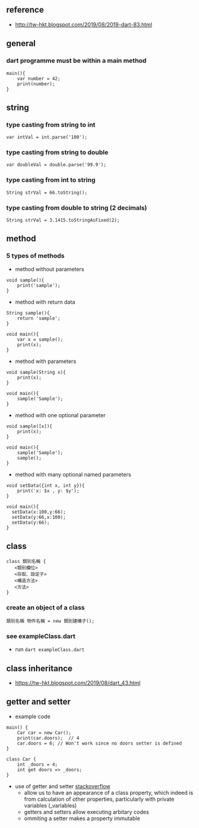 
## reference
* http://tw-hkt.blogspot.com/2019/08/2019-dart-83.html

## general
### dart programme must be within a main method
```
main(){
    var number = 42;
    print(number);
}
```

## string
### type casting from string to int
```
var intVal = int.parse('100');
```
### type casting from string to double
```
var doubleVal = double.parse('99.9');
```
### type casting from int to string
```
String strVal = 66.toString();
```
### type casting from double to string (2 decimals)
```
String strVal = 3.1415.toStringAsFixed(2);
```

## method
### 5 types of methods
* method without parameters
```
void sample(){
    print('sample');
}
```
* method with return data
```
String sample(){
    return 'sample';
}

void main(){
    var x = sample();
    print(x);
}
```
* method with parameters
```
void sample(String x){
    print(x);
}

void main(){
    sample('Sample');
}
```
* method with one optional parameter
```
void sample([x]){
    print(x);
}

void main(){
    sample('Sample');
    sample();
}
```
* method with many optional named parameters
```
void setData({int x, int y}){
    print('x: $x , y: $y');
}

void main(){
  setData(x:100,y:66);
  setData(y:66,x:100);
  setData(y:66);
}
```

## class
```
class 類別名稱 {
   <類別欄位>
   <存取、設定子>
   <構造方法>
   <方法>
}
```
### create an object of a class
`類別名稱 物件名稱 = new 類別建構子();`
### see exampleClass.dart
* run `dart exampleClass.dart`

## class inheritance
* https://tw-hkt.blogspot.com/2019/08/dart_43.html

## getter and setter
* example code
```
main() {
    Car car = new Car();
    print(car.doors);  // 4
    car.doors = 6; // Won't work since no doors setter is defined
}

class Car {
    int _doors = 4;
    int get doors => _doors;
}
```
* use of getter and setter [stackoverflow](https://stackoverflow.com/questions/27683924/how-do-getters-and-setters-change-properties-in-dart)
  * allow us to have an appearance of a class property, which indeed is from calculation of other properties, particularly with private variables (_variables)
  * getters and setters allow executing arbitary codes
  * ommiting a setter makes a property immutable